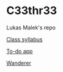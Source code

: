 # C33thr33
Lukas Malek's repo

[Class syllabus](https://github.com/green-fox-academy/chama-retros-syllabus "Chama retros syllabus")

[To-do app](https://github.com/C33thr33/todo-app "Week 04 project")

[Wanderer](https://github.com/C33thr33/wanderer-cs "The RPG game")
